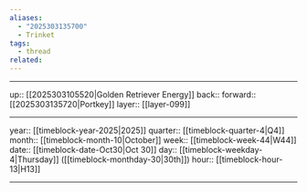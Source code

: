 ```yaml
---
aliases:
  - "2025303135700"
  - Trinket
tags:
  - thread
related:
---
```




***

up:: [[2025303105520|Golden Retriever Energy]]
back:: 
forward:: [[2025303135720|Portkey]]
layer:: [[layer-099]]

***

year:: [[timeblock-year-2025|2025]]
quarter:: [[timeblock-quarter-4|Q4]]
month:: [[timeblock-month-10|October]]
week:: [[timeblock-week-44|W44]]
date:: [[timeblock-date-Oct30|Oct 30]]
day:: [[timeblock-weekday-4|Thursday]] ([[timeblock-monthday-30|30th]])
hour:: [[timeblock-hour-13|H13]]

***
